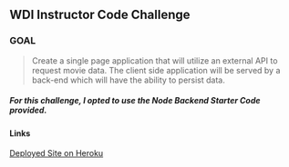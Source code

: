 ## WDI Instructor Code Challenge

### GOAL 

> Create a single page application that will utilize an external API to request movie data. The client side application will be served by a back-end which will have the ability to persist data.

##### For this challenge, I opted to use the Node Backend Starter Code provided.

#### Links

[Deployed Site on Heroku]()
